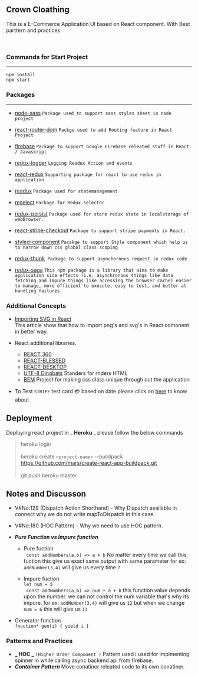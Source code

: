 ## Crown Cloathing

This is a E-Commerce Application UI based on React component. With Best parttern and practices

<br/>

### Commands for Start Project

---

`npm install`
<br/>
`npm start`

### Packages

---

- [node-sass](https://www.npmjs.com/package/node-sass) `Package used to support sass styles sheet in node project`
- [react-router-dom](https://www.npmjs.com/package/react-router-dom) `Packge used to add Routing feature in React Project`
- [firebase](https://www.npmjs.com/package/firebase) `Package to support Google Firebase releated stuff in React / Javascript`
- [redux-logger](https://www.npmjs.com/package/redux-logger) `Logging Readux Action and events`
- [react-redux](https://www.npmjs.com/package/react-redux) `Supporting package for react to use redux in application`
- [readux](https://www.npmjs.com/package/redux) `Package used for statemanagement`
- [reselect](https://www.npmjs.com/package/reselect) `Package for Redux selector`
- [redux-persist](https://www.npmjs.com/package/redux-persist) `Package used for store redux state in localstorage of webBrowser.`
- [react-stripe-checkout](https://www.npmjs.com/package/react-stripe-checkout) `Package to support stripe payments in React.`
- [styled-component](https://www.npmjs.com/package/styled-components) `Pacakge to support Style component which help us to narrow down css global class scoping`
- [redux-thunk](https://www.npmjs.com/package/redux-saga)` Package to support asynchornous request in redux code`

- [redux-saga](https://www.npmjs.com/package/redux-saga) `This npm package is a library that aims to make application side effects (i.e. asynchronous things like data fetching and impure things like accessing the browser cache) easier to manage, more efficient to execute, easy to test, and better at handling failures`

### Additional Concepts

- [Importing SVG in React](https://create-react-app.dev/docs/adding-images-fonts-and-files/) <br/>
  This article show that how to import png's and svg's in React comonent in better way.
- React additional libraries.

  - [REACT 360](https://facebook.github.io/react-360/)
  - [REACT-BLESSED](https://github.com/Yomguithereal/react-blessed)
  - [REACT-DESKTOP](https://reactdesktop.js.org/)
  - [UTF-8 Dingbats](https://www.w3schools.com/charsets/ref_utf_dingbats.asp) Standers for rnders HTML
  - [BEM](http://getbem.com/) Project for making css class unique through out the application

- To Test `STRIPE` test card :credit_card: based on date please click on [here](https://stripe.com/docs/testing#cards) to know about

## Deployment

Deploying react project in **_ Heroku _** please follow the below commands

> heroku login <br/> <br/>
> heroku create `<project-name>` --buildpack https://github.com/mars/create-react-app-buildpack.git <br/><br/>
> git push heroku master

## Notes and Discusson

- V#No:129 (Dispatch Action Shorthand) - Why Dispatch available in connect why we do not write mapToDispatch in this case.
- V#No:180 (HOC Pattern) - Why we need to use HOC pattern.
- **_Pure Function vs Impure function_**

  - Pure fuction <br/>
    ` const addNumbers(a,b) => a + b` No matter every time we call this fuction this give us exact same output with same parameter for ex: `addNumber(3,4)` will give us every time `7`

  - Impure fuction <br/>
    `let num = 5` <br/>
    ` const addNumbers(a,b) => num + a + b` this function value depends upon the number. we can not control the num variable that's why its impure. for ex: `addNumber(3,4)` will give us `12` but when we change `num = 6` this will give us `13`

- Generator function <br/>
  `fnuction* gen(i) { yield i }`

### Patterns and Practices

- **_ HOC _** `(Higher Order Component )` Pattern used i used for implmenting spinner in while calling async backend api from firebase.
- **_Container Pattern_** Move conatiner releated code to its own conatiner.
